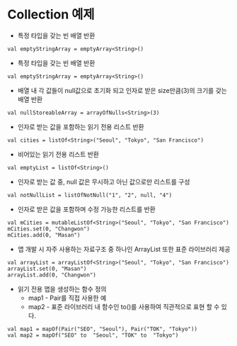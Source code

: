 # Collection 예제

* 특정 타입을 갖는 빈 배열 반환
```
val emptyStringArray = emptyArray<String>()
```

* 특정 타입을 갖는 빈 배열 반환
```
val emptyStringArray = emptyArray<String>()
```

* 배열 내 각 값들이 null값으로 초기화 되고 인자로 받은 size만큼(3)의 크기를 갖는 배열 반환
```
val nullStoreableArray = arrayOfNulls<String>(3)
```

* 인자로 받는 값을 포함하는 읽기 전용 리스트 반환
```
val cities = listOf<String>("Seoul", "Tokyo", "San Francisco")
```

* 비어있는 읽기 전용 리스트 반환
```
val emptyList = listOf<String>()
```

* 인자로 받는 값 중, null 값은 무시하고 아닌 값으로만 리스트를 구성
```
val notNullList = listOfNotNull("1", "2", null, "4")
```

* 인자로 받은 값을 포함하며 수정 가능한 리스트를 반환
```
val mCities = mutableListOf<String>("Seoul", "Tokyo", "San Francisco")
mCities.set(0, "Changwon")
mCities.add(0, "Masan")
```

* 앱 개발 시 자주 사용하는 자료구조 중 하나인 ArrayList 또한 표준 라이브러리 제공
```
val arrayList = arrayListOf<String>("Seoul", "Tokyo", "San Francisco")
arrayList.set(0, "Masan")
arrayList.add(0, "Changwon")
```

* 읽기 전용 맵을 생성하는 함수 정의
  * map1 - Pair를 직접 사용한 예
  * map2 - 표준 라이브러리 내 함수인 to()를 사용하여 직관적으로 표현 할 수 있다.
```
val map1 = mapOf(Pair("SEO", "Seoul"), Pair("TOK", "Tokyo"))
val map2 = mapOf("SEO" to  "Seoul", "TOK" to  "Tokyo")
```
